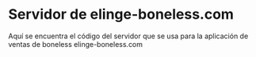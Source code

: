 # Servidor de elinge-boneless.com
Aquí se encuentra el código del servidor que se usa para la aplicación de ventas de boneless elinge-boneless.com